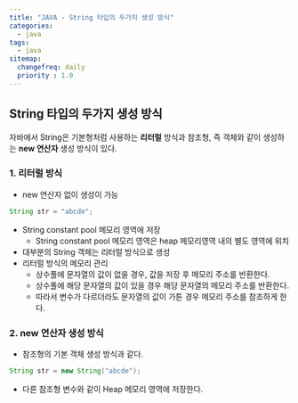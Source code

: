 ```yaml
---
title: "JAVA - String 타입의 두가지 생성 방식"
categories: 
  - java
tags:
  - java
sitemap:
  changefreq: daily
  priority : 1.0
---
```


## String 타입의 두가지 생성 방식
자바에서 String은 기본형처럼 사용하는 **리터럴** 방식과 참조형, 즉 객체와 같이 생성하는 **new 연산자** 생성 방식이 있다.

### 1. 리터럴 방식
* new 연산자 없이 생성이 가능
```java
String str = "abcde";
```
* String constant pool 메모리 영역에 저장
  * String constant pool 메모리 영역은 heap 메모리영역 내의 별도 영역에 위치
* 대부분의 String 객체는 리터럴 방식으로 생성
* 리터럴 방식의 메모리 관리
  * 상수풀에 문자열의 값이 없을 경우, 값을 저장 후 메모리 주소를 반환한다.
  * 상수풀에 해당 문자열의 값이 있을 경우 해당 문자열의 메모리 주소를 반환한다.
  * 따라서 변수가 다르더라도 문자열의 값이 가튼 경우 메모리 주소를 참조하게 한다.
### 2. new 연산자 생성 방식
* 참조형의 기본 객체 생성 방식과 같다.
```java
String str = new String("abcde");
``` 
* 다른 참조형 변수와 같이 Heap 메모리 영역에 저장한다.
